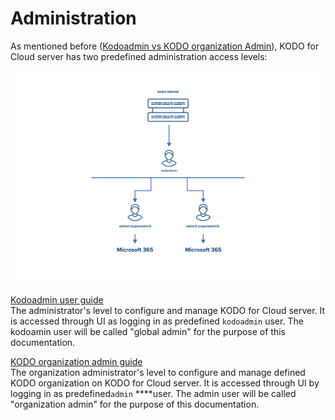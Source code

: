 # Administration

As mentioned before \([Kodoadmin vs KODO organization Admin](https://storware.gitbook.io/kodo-for-cloud-office365/kodo-for-cloud-documentation/deployment/initial-configuration/kodoadmin-vs-organization-admin)\), KODO for Cloud server has two predefined administration access levels: 

![](../.gitbook/assets/obraz%20%2814%29.png)

[Kodoadmin user guide](https://storware.gitbook.io/kodo-for-cloud-office365/kodo-for-cloud-documentation/administration/kodoadmin-user-guide)   
The administrator's level to configure and manage KODO for Cloud server. It is accessed through UI as logging in as predefined `kodoadmin` user. The kodoamin user will be called "global admin" for the purpose of this documentation. 

[KODO organization admin guide](https://storware.gitbook.io/kodo-for-cloud-office365/kodo-for-cloud-documentation/administration/kodo-microsoft-365-organization-admin)  
The organization administrator's level to configure and manage defined KODO organization on KODO for Cloud server. It is accessed through UI by logging in as predefined`admin` ****user. The admin user will be called "organization admin" for the purpose of this documentation. 

